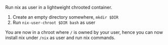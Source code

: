 Run nix as user in a lightweight chrooted container.

1. Create an empty directory somewhere, `mkdir $DIR`
2. Run `nix-user-chroot $DIR bash` as user

You are now in a chroot where `/` is owned by your user, hence you can now install nix under `/nix` as user and run nix commands.
